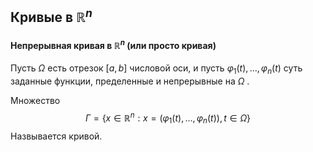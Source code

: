 ## Кривые в $\mathbb{R}^n$

#### Непрерывная кривая в $\mathbb{R}^n$ (или просто кривая)
Пусть $\Omega$ есть отрезок $[a, b]$ числовой оси, и пусть $\varphi_1(t),\ldots ,\varphi_n(t)$ суть заданные функции,  пределенные и непрерывные на $\Omega$ .

Множество
$$\Gamma = \{x \in \mathbb{R}^n : x = (\varphi_1(t),\ldots,\varphi_n(t)), t \in \Omega\}$$ Назвывается кривой.